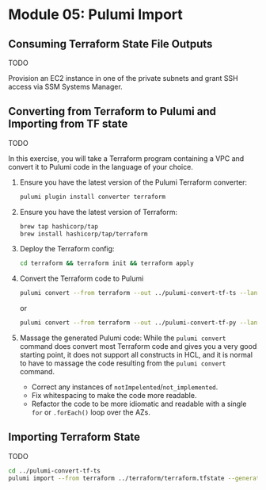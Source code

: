 # Module 05: Pulumi Import

## Consuming Terraform State File Outputs

TODO

Provision an EC2 instance in one of the private subnets and grant SSH access via SSM Systems Manager.

## Converting from Terraform to Pulumi and Importing from TF state

TODO

In this exercise, you will take a Terraform program containing a VPC and convert it to Pulumi code in the language of your choice.

1. Ensure you have the latest version of the Pulumi Terraform converter:

    ```bash
    pulumi plugin install converter terraform
    ```

1. Ensure you have the latest version of Terraform:

    ```bash
    brew tap hashicorp/tap
    brew install hashicorp/tap/terraform
    ```

1. Deploy the Terraform config:

    ```bash
    cd terraform && terraform init && terraform apply
    ```

1. Convert the Terraform code to Pulumi

    ```bash
    pulumi convert --from terraform --out ../pulumi-convert-tf-ts --language typescript
    ```

    or

    ```bash
    pulumi convert --from terraform --out ../pulumi-convert-tf-py --language python
    ```

1. Massage the generated Pulumi code: While the `pulumi convert` command does convert most Terraform code and gives you a very good starting point, it does not support all constructs in HCL, and it is normal to have to massage the code resulting from the `pulumi convert` command.

    - Correct any instances of `notImpelented`/`not_implemented`.
    - Fix whitespacing to make the code more readable.
    - Refactor the code to be more idiomatic and readable with a single `for` or `.forEach()` loop over the AZs.

## Importing Terraform State

TODO

```bash
cd ../pulumi-convert-tf-ts
pulumi import --from terraform ../terraform/terraform.tfstate --generate-code false
```
